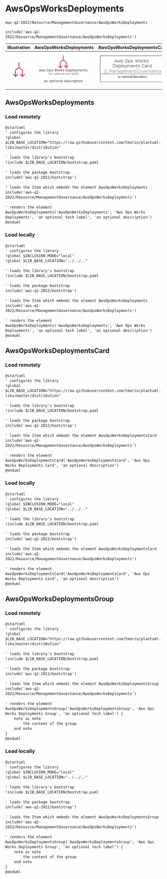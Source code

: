 # AwsOpsWorksDeployments


```text
aws-q2-2022/Resource/ManagementGovernance/AwsOpsWorksDeployments
```

```text
include('aws-q2-2022/Resource/ManagementGovernance/AwsOpsWorksDeployments')
```



| Illustration | AwsOpsWorksDeployments | AwsOpsWorksDeploymentsCard | AwsOpsWorksDeploymentsGroup |
| :---: | :---: | :---: | :---: |
| ![illustration for Illustration](../../../aws-q2-2022/Resource/ManagementGovernance/AwsOpsWorksDeployments.png) | ![illustration for AwsOpsWorksDeployments](../../../aws-q2-2022/Resource/ManagementGovernance/AwsOpsWorksDeployments.Local.png) | ![illustration for AwsOpsWorksDeploymentsCard](../../../aws-q2-2022/Resource/ManagementGovernance/AwsOpsWorksDeploymentsCard.Local.png) | ![illustration for AwsOpsWorksDeploymentsGroup](../../../aws-q2-2022/Resource/ManagementGovernance/AwsOpsWorksDeploymentsGroup.Local.png) |




## AwsOpsWorksDeployments

### Load remotely
```plantuml
@startuml
' configures the library
!global $LIB_BASE_LOCATION="https://raw.githubusercontent.com/tmorin/plantuml-libs/master/distribution"

' loads the library's bootstrap
!include $LIB_BASE_LOCATION/bootstrap.puml

' loads the package bootstrap
include('aws-q2-2022/bootstrap')

' loads the Item which embeds the element AwsOpsWorksDeployments
include('aws-q2-2022/Resource/ManagementGovernance/AwsOpsWorksDeployments')

' renders the element
AwsOpsWorksDeployments('AwsOpsWorksDeployments', 'Aws Ops Works Deployments', 'an optional tech label', 'an optional description')
@enduml
```

### Load locally
```plantuml
@startuml
' configures the library
!global $INCLUSION_MODE="local"
!global $LIB_BASE_LOCATION="../../.."

' loads the library's bootstrap
!include $LIB_BASE_LOCATION/bootstrap.puml

' loads the package bootstrap
include('aws-q2-2022/bootstrap')

' loads the Item which embeds the element AwsOpsWorksDeployments
include('aws-q2-2022/Resource/ManagementGovernance/AwsOpsWorksDeployments')

' renders the element
AwsOpsWorksDeployments('AwsOpsWorksDeployments', 'Aws Ops Works Deployments', 'an optional tech label', 'an optional description')
@enduml
```

## AwsOpsWorksDeploymentsCard

### Load remotely
```plantuml
@startuml
' configures the library
!global $LIB_BASE_LOCATION="https://raw.githubusercontent.com/tmorin/plantuml-libs/master/distribution"

' loads the library's bootstrap
!include $LIB_BASE_LOCATION/bootstrap.puml

' loads the package bootstrap
include('aws-q2-2022/bootstrap')

' loads the Item which embeds the element AwsOpsWorksDeploymentsCard
include('aws-q2-2022/Resource/ManagementGovernance/AwsOpsWorksDeployments')

' renders the element
AwsOpsWorksDeploymentsCard('AwsOpsWorksDeploymentsCard', 'Aws Ops Works Deployments Card', 'an optional description')
@enduml
```

### Load locally
```plantuml
@startuml
' configures the library
!global $INCLUSION_MODE="local"
!global $LIB_BASE_LOCATION="../../.."

' loads the library's bootstrap
!include $LIB_BASE_LOCATION/bootstrap.puml

' loads the package bootstrap
include('aws-q2-2022/bootstrap')

' loads the Item which embeds the element AwsOpsWorksDeploymentsCard
include('aws-q2-2022/Resource/ManagementGovernance/AwsOpsWorksDeployments')

' renders the element
AwsOpsWorksDeploymentsCard('AwsOpsWorksDeploymentsCard', 'Aws Ops Works Deployments Card', 'an optional description')
@enduml
```

## AwsOpsWorksDeploymentsGroup

### Load remotely
```plantuml
@startuml
' configures the library
!global $LIB_BASE_LOCATION="https://raw.githubusercontent.com/tmorin/plantuml-libs/master/distribution"

' loads the library's bootstrap
!include $LIB_BASE_LOCATION/bootstrap.puml

' loads the package bootstrap
include('aws-q2-2022/bootstrap')

' loads the Item which embeds the element AwsOpsWorksDeploymentsGroup
include('aws-q2-2022/Resource/ManagementGovernance/AwsOpsWorksDeployments')

' renders the element
AwsOpsWorksDeploymentsGroup('AwsOpsWorksDeploymentsGroup', 'Aws Ops Works Deployments Group', 'an optional tech label') {
    note as note
        the content of the group
    end note
}
@enduml
```

### Load locally
```plantuml
@startuml
' configures the library
!global $INCLUSION_MODE="local"
!global $LIB_BASE_LOCATION="../../.."

' loads the library's bootstrap
!include $LIB_BASE_LOCATION/bootstrap.puml

' loads the package bootstrap
include('aws-q2-2022/bootstrap')

' loads the Item which embeds the element AwsOpsWorksDeploymentsGroup
include('aws-q2-2022/Resource/ManagementGovernance/AwsOpsWorksDeployments')

' renders the element
AwsOpsWorksDeploymentsGroup('AwsOpsWorksDeploymentsGroup', 'Aws Ops Works Deployments Group', 'an optional tech label') {
    note as note
        the content of the group
    end note
}
@enduml
```

